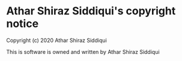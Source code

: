# Athar Shiraz Siddiqui's copyright notice

Copyright (c) 2020 Athar Shiraz Siddiqui

This is software is owned and written by Athar Shiraz Siddiqui

